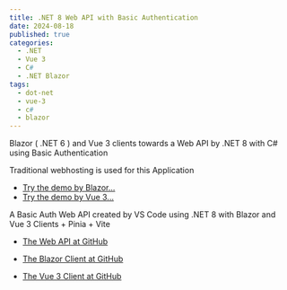 ```yaml
---
title: .NET 8 Web API with Basic Authentication 
date: 2024-08-18
published: true
categories:
  - .NET
  - Vue 3
  - C#
  - .NET Blazor
tags:
  - dot-net
  - vue-3
  - c#
  - blazor
---
```



Blazor ( .NET 6 ) and Vue 3 clients towards a Web API by .NET 8 with C# using Basic Authentication

Traditional webhosting is used for this Application

<ul>
<li>
<a href="https://blazor.basic.auth.persteenolsen.com/" target="_blank" title="Blazor .NET 6 + Web API in .NET 8 using Basic Auth">Try the demo by Blazor...</a>
</li>

<li>
<a href="https://vue.basic.auth.client.persteenolsen.com/" target="_blank" title="Vue 3 + Web API in .NET 8 using Basic Auth">Try the demo by Vue 3...</a>
</li>

</ul>

<p>A Basic Auth Web API created by VS Code using .NET 8 with Blazor and Vue 3 Clients + Pinia + Vite</p>

<ul>
<li>
<a href="https://github.com/persteenolsen/dotnet-8-basic-auth-api" target="_blank">The Web API at GitHub</a>
</li>
<li>

<a href="https://github.com/persteenolsen/blazor-basic-auth" target="_blank">The Blazor Client at GitHub</a>
</li>
<li>

<a href="https://github.com/persteenolsen/vue-3-basic-auth-client" target="_blank">The Vue 3 Client at GitHub</a>
</li>
</ul>
